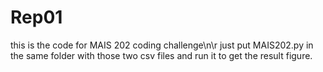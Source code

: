 # Rep01
this is the code for MAIS 202 coding challenge\n\r
just put MAIS202.py in the same folder with those two csv files and run it to get the result figure.
